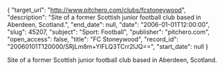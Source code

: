 {
  "target_url": "http://www.pitchero.com/clubs/fcstoneywood", 
  "description": "Site of a former Scottish junior football club based in Aberdeen, Scotland.", 
  "end_date": null, 
  "date": "2006-01-01T12:00:00", 
  "slug": 45207, 
  "subject": "Sport: Football", 
  "publisher": "pitchero.com", 
  "open_access": false, 
  "title": "FC Stoneywood", 
  "record_id": "20060101T120000/SRjLm8m+YIFLQ3TCrr2IJQ==", 
  "start_date": null
}

Site of a former Scottish junior football club based in Aberdeen, Scotland.